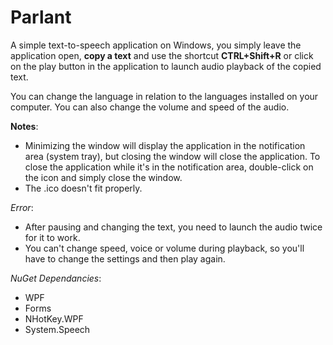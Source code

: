 # Parlant

A simple text-to-speech application on Windows, you simply leave the application open, **copy a text** and use the shortcut **CTRL+Shift+R** or click on the play button in the application to launch audio playback of the copied text.

You can change the language in relation to the languages installed on your computer. You can also change the volume and speed of the audio.

**Notes**: 
- Minimizing the window will display the application in the notification area (system tray), but closing the window will close the application. To close the application while it's in the notification area, double-click on the icon and simply close the window.
- The .ico doesn't fit properly.

*Error*:
- After pausing and changing the text, you need to launch the audio twice for it to work.
- You can't change speed, voice or volume during playback, so you'll have to change the settings and then play again.

*NuGet Dependancies*: 
- WPF
- Forms
- NHotKey.WPF
- System.Speech
